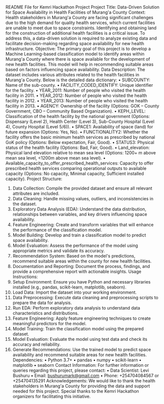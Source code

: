 README File for Kemri Hackathon Project
Project Title:
Data-Driven Solution for Space Availability in Health Facilities of Murang'a County
Context:
Health stakeholders in Murang'a County are facing significant challenges due to the high demand for quality health services, which current facilities are unable to meet due to space constraints. Identifying and obtaining land for the construction of additional health facilities is a critical issue. To address this, a data-driven solution is required to analyze existing data and facilitate decision-making regarding space availability for new health infrastructure.
Objective:
The primary goal of this project is to develop a Machine Learning-based classification model to identify areas within Murang'a County where there is space available for the development of new health facilities. This model will help in recommending suitable areas based on factors influencing space availability.
Data Description:
The dataset includes various attributes related to the health facilities in Murang'a County. Below is the detailed data dictionary:
•	SUBCOUNTY: Name of the sub-county.
•	FACILITY_CODED_IDENTIFY: Unique identifier for the facility.
•	YEAR_2011: Number of people who visited the health facility in 2011.
•	YEAR_2012: Number of people who visited the health facility in 2012.
•	YEAR_2013: Number of people who visited the health facility in 2013.
•	AGENCY: Ownership of the facility (Options: GOK – County Government, CBO – Community Based Organization).
•	KEPH_LEVEL: Classification of the health facility by the national government (Options: Dispensary (Level 2), Health Center (Level 3), Sub-County Hospital (Level 4), County Hospital (Level 5/6)).
•	SPACE1: Availability of space (land) for future expansion (Options: Yes, No).
•	FUNCTIONALITY2: Whether the facility offers the basic minimum health services as prescribed by national GoK policy (Options: Below expectation, Fair, Good).
•	STATUS3: Physical status of the health facility (Options: Bad, Fair, Good).
•	Land_elevation: Physical land elevation relative to mean sea level (Options: 1200+ m above mean sea level, <1200m above mean sea level).
•	Available_capacity_to_offer_prescribed_health_services: Capacity to offer prescribed health services comparing operational outputs to available capacity (Options: No capacity, Minimal capacity, Sufficient installed capacity).
Project Structure:
1.	Data Collection: Compile the provided dataset and ensure all relevant attributes are included.
2.	Data Cleaning: Handle missing values, outliers, and inconsistencies in the dataset.
3.	Exploratory Data Analysis (EDA): Understand the data distribution, relationships between variables, and key drivers influencing space availability.
4.	Feature Engineering: Create and transform variables that will enhance the performance of the classification model.
5.	Model Building: Develop and train a classification model to predict space availability.
6.	Model Evaluation: Assess the performance of the model using appropriate metrics and validate its accuracy.
7.	Recommendation System: Based on the model's predictions, recommend suitable areas within the county for new health facilities.
8.	Documentation and Reporting: Document the process, findings, and provide a comprehensive report with actionable insights.
Usage Instructions:
1.	Setup Environment: Ensure you have Python and necessary libraries installed (e.g., pandas, scikit-learn, matplotlib, seaborn).
2.	Load Data: Import the dataset into your working environment.
3.	Data Preprocessing: Execute data cleaning and preprocessing scripts to prepare the data for analysis.
4.	Run EDA: Perform exploratory data analysis to understand data characteristics and distributions.
5.	Feature Engineering: Apply feature engineering techniques to create meaningful predictors for the model.
6.	Model Training: Train the classification model using the prepared dataset.
7.	Model Evaluation: Evaluate the model using test data and check its accuracy and reliability.
8.	Generate Recommendations: Use the trained model to predict space availability and recommend suitable areas for new health facilities.
Dependencies:
•	Python 3.7+
•	pandas
•	numpy
•	scikit-learn
•	matplotlib
•	seaborn
Contact Information:
For further information or queries regarding this project, please contact:
•	Data Scientist: Levi Bushuru
•	Email: bushurumark@gmail.com
•	Phone: +254704084567 or +254704135291
Acknowledgements:
We would like to thank the health stakeholders in Murang'a County for providing the data and support needed for this project. Special thanks to the Kemri Hackathon organizers for facilitating this initiative.

